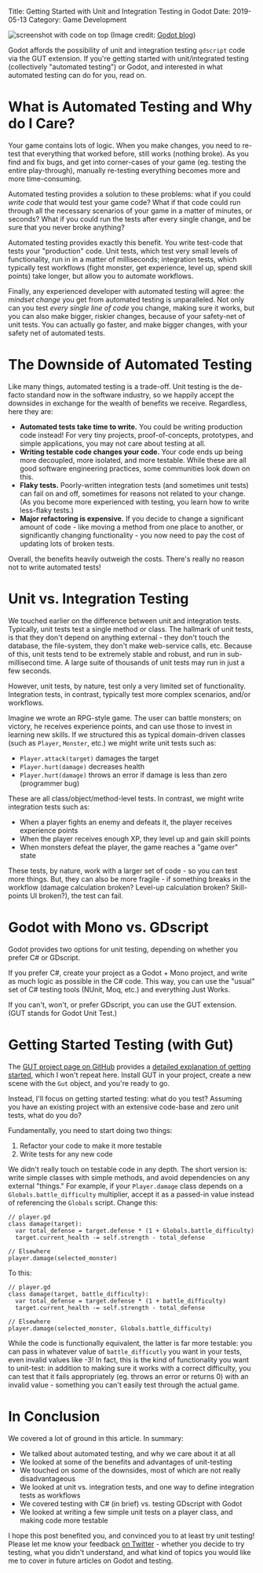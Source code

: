 Title: Getting Started with Unit and Integration Testing in Godot
Date: 2019-05-13
Category: Game Development

![screenshot with code on top](https://i.imgur.com/F3hoasj.jpg)
(Image credit: [Godot blog](https://godotengine.org/article/tests-needed-godot-2-1-4-beta))

Godot affords the possibility of unit and integration testing `gdscript` code via the GUT extension. If you're getting started with unit/integrated testing (collectively "automated testing") or Godot, and interested in what automated testing can do for you, read on.

# What is Automated Testing and Why do I Care?

Your game contains lots of logic. When you make changes, you need to re-test that everything that worked before, still works (nothing broke). As you find and fix bugs, and get into corner-cases of your game (eg. testing the entire play-through), manually re-testing everything becomes more and more time-consuming.

Automated testing provides a solution to these problems: what if you could *write code* that would test your game code? What if that code could run through all the necessary scenarios of your game in a matter of minutes, or seconds? What if you could run the tests after every single change, and be sure that you never broke anything?

Automated testing provides exactly this benefit. You write test-code that tests your "production" code. Unit tests, which test very small levels of functionality, run in in a matter of milliseconds; integration tests, which typically test workflows (fight monster, get experience, level up, spend skill points) take longer, but allow you to automate workflows.

Finally, any experienced developer with automated testing will agree: the *mindset change* you get from automated testing is unparalleled. Not only can you test *every single line of code* you change, making sure it works, but you can also make bigger, riskier changes, because of your safety-net of unit tests. You can actually go faster, and make bigger changes, with your safety net of automated tests.

# The Downside of Automated Testing

Like many things, automated testing is a trade-off. Unit testing is the de-facto standard now in the software industry, so we happily accept the downsides in exchange for the wealth of benefits we receive. Regardless, here they are:

- **Automated tests take time to write.** You could be writing production code instead! For very tiny projects, proof-of-concepts, prototypes, and simple applications, you may not care about testing at all.
- **Writing testable code changes your code.** Your code ends up being more decoupled, more isolated, and more testable. While these are all good software engineering practices, some communities look down on this.
- **Flaky tests.** Poorly-written integration tests (and sometimes unit tests) can fail on and off, sometimes for reasons not related to your change. (As you become more experienced with testing, you learn how to write less-flaky tests.)
- **Major refactoring is expensive.** If you decide to change a significant amount of code - like moving a method from one place to another, or significantly changing functionality - you now need to pay the cost of updating lots of broken tests.

Overall, the benefits heavily outweigh the costs. There's really no reason not to write automated tests!

# Unit vs. Integration Testing

We touched earlier on the difference between unit and integration tests. Typically, unit tests test a single method or class. The hallmark of unit tests, is that they don't depend on anything external - they don't touch the database, the file-system, they don't make web-service calls, etc. Because of this, unit tests tend to be extremely stable and robust, and run in sub-millisecond time. A large suite of thousands of unit tests may run in just a few seconds.

However, unit tests, by nature, test only a very limited set of functionality. Integration tests, in contrast, typically test more complex scenarios, and/or workflows.

Imagine we wrote an RPG-style game. The user can battle monsters; on victory, he receives experience points, and can use those to invest in learning new skills.  If we structured this as typical domain-driven classes (such as `Player`, `Monster`, etc.) we might write unit tests such as:

- `Player.attack(target)` damages the target
- `Player.hurt(damage)` decreases health
- `Player.hurt(damage)` throws an error if damage is less than zero (programmer bug)

These are all class/object/method-level tests. In contrast, we might write integration tests such as:

- When a player fights an enemy and defeats it, the player receives experience points
- When the player receives enough XP, they level up and gain skill points
- When monsters defeat the player, the game reaches a "game over" state

These tests, by nature, work with a larger set of code - so you can test more things. But, they can also be more fragile - if something breaks in the workflow (damage calculation broken? Level-up calculation broken? Skill-points UI broken?), the test can fail.

# Godot with  Mono vs. GDscript

Godot provides two options for unit testing, depending on whether you prefer C# or GDscript.

If you prefer C#, create your project as a Godot + Mono project, and write as much logic as possible in the C# code. This way, you can use the "usual" set of C# testing tools (NUnit, Moq, etc.) and everything Just Works.

If you can't, won't, or prefer GDscript, you can use the GUT extension. (GUT stands for Godot Unit Test.)

# Getting Started Testing (with Gut)

The [GUT project page on GitHub](https://github.com/bitwes/Gut) provides a [detailed explanation of getting started](https://github.com/bitwes/Gut/wiki/Install), which I won't repeat here. Install GUT in your project, create a new scene with the `Gut` object, and you're ready to go.

Instead, I'll focus on getting started testing: what do you test? Assuming you have an existing project with an extensive code-base and zero unit tests, what do you do?

Fundamentally, you need to start doing two things:

1) Refactor your code to make it more testable
2) Write tests for any new code

We didn't really touch on testable code in any depth. The short version is: write simple classes with simple methods, and avoid dependencies on any external "things." For example, if your `Player.damage` class depends on a `Globals.battle_difficulty` multiplier, accept it as a passed-in value instead of referencing the `Globals` script. Change this:

```
// player.gd
class damage(target):
  var total_defense = target.defense * (1 + Globals.battle_difficulty)
  target.current_health -= self.strength - total_defense

// Elsewhere
player.damage(selected_monster)
```

To this:

```
// player.gd
class damage(target, battle_difficulty):
  var total_defense = target.defense * (1 + battle_difficulty)
  target.current_health -= self.strength - total_defense

// Elsewhere
player.damage(selected_monster, Globals.battle_difficulty)
```

While the code is functionally equivalent, the latter is far more testable: you can pass in whatever value of `battle_difficutly` you want in your tests, even invalid values like -3! In fact, this is the kind of functionality you want to unit-test: in addition to making sure it works with a correct difficulty, you can test that it fails appropriately (eg. throws an error or returns 0) with an invalid value - something you can't easily test through the actual game.

# In Conclusion

We covered a lot of ground in this article.  In summary:

- We talked about automated testing, and why we care about it at all
- We looked at some of the benefits and advantages of unit-testing
- We touched on some of the downsides, most of which are not really disadvantageous
- We looked at unit vs. integration tests, and one way to define integration tests as workflows
- We covered testing with C# (in brief) vs. testing GDscript with Godot
- We looked at writing a few simple unit tests on a player class, and making code more testable

I hope this post benefited you, and convinced you to at least try unit testing! Please let me know your feedback [on Twitter](https://twitter.com/nightblade99) - whether you decide to try testing, what you didn't understand, and what kind of topics you would like me to cover in future articles on Godot and testing.